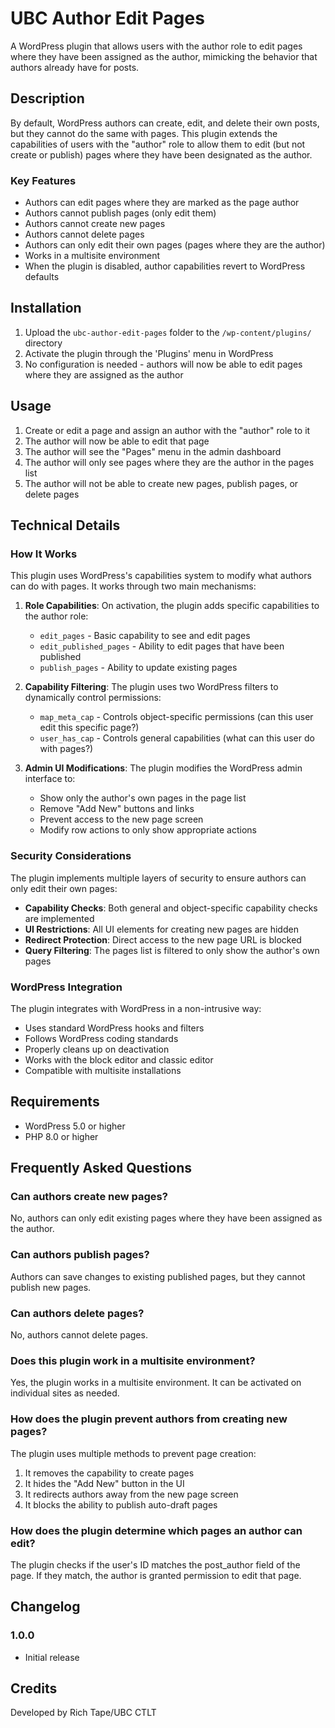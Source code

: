 # UBC Author Edit Pages

A WordPress plugin that allows users with the author role to edit pages where they have been assigned as the author, mimicking the behavior that authors already have for posts.

## Description

By default, WordPress authors can create, edit, and delete their own posts, but they cannot do the same with pages. This plugin extends the capabilities of users with the "author" role to allow them to edit (but not create or publish) pages where they have been designated as the author.

### Key Features

-   Authors can edit pages where they are marked as the page author
-   Authors cannot publish pages (only edit them)
-   Authors cannot create new pages
-   Authors cannot delete pages
-   Authors can only edit their own pages (pages where they are the author)
-   Works in a multisite environment
-   When the plugin is disabled, author capabilities revert to WordPress defaults

## Installation

1. Upload the `ubc-author-edit-pages` folder to the `/wp-content/plugins/` directory
2. Activate the plugin through the 'Plugins' menu in WordPress
3. No configuration is needed - authors will now be able to edit pages where they are assigned as the author

## Usage

1. Create or edit a page and assign an author with the "author" role to it
2. The author will now be able to edit that page
3. The author will see the "Pages" menu in the admin dashboard
4. The author will only see pages where they are the author in the pages list
5. The author will not be able to create new pages, publish pages, or delete pages

## Technical Details

### How It Works

This plugin uses WordPress's capabilities system to modify what authors can do with pages. It works through two main mechanisms:

1. **Role Capabilities**: On activation, the plugin adds specific capabilities to the author role:

    - `edit_pages` - Basic capability to see and edit pages
    - `edit_published_pages` - Ability to edit pages that have been published
    - `publish_pages` - Ability to update existing pages

2. **Capability Filtering**: The plugin uses two WordPress filters to dynamically control permissions:

    - `map_meta_cap` - Controls object-specific permissions (can this user edit this specific page?)
    - `user_has_cap` - Controls general capabilities (what can this user do with pages?)

3. **Admin UI Modifications**: The plugin modifies the WordPress admin interface to:
    - Show only the author's own pages in the page list
    - Remove "Add New" buttons and links
    - Prevent access to the new page screen
    - Modify row actions to only show appropriate actions

### Security Considerations

The plugin implements multiple layers of security to ensure authors can only edit their own pages:

-   **Capability Checks**: Both general and object-specific capability checks are implemented
-   **UI Restrictions**: All UI elements for creating new pages are hidden
-   **Redirect Protection**: Direct access to the new page URL is blocked
-   **Query Filtering**: The pages list is filtered to only show the author's own pages

### WordPress Integration

The plugin integrates with WordPress in a non-intrusive way:

-   Uses standard WordPress hooks and filters
-   Follows WordPress coding standards
-   Properly cleans up on deactivation
-   Works with the block editor and classic editor
-   Compatible with multisite installations

## Requirements

-   WordPress 5.0 or higher
-   PHP 8.0 or higher

## Frequently Asked Questions

### Can authors create new pages?

No, authors can only edit existing pages where they have been assigned as the author.

### Can authors publish pages?

Authors can save changes to existing published pages, but they cannot publish new pages.

### Can authors delete pages?

No, authors cannot delete pages.

### Does this plugin work in a multisite environment?

Yes, the plugin works in a multisite environment. It can be activated on individual sites as needed.

### How does the plugin prevent authors from creating new pages?

The plugin uses multiple methods to prevent page creation:

1. It removes the capability to create pages
2. It hides the "Add New" button in the UI
3. It redirects authors away from the new page screen
4. It blocks the ability to publish auto-draft pages

### How does the plugin determine which pages an author can edit?

The plugin checks if the user's ID matches the post_author field of the page. If they match, the author is granted permission to edit that page.

## Changelog

### 1.0.0

-   Initial release

## Credits

Developed by Rich Tape/UBC CTLT
